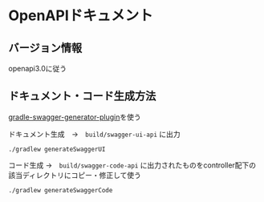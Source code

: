 # OpenAPIドキュメント


## バージョン情報

openapi3.0に従う

## ドキュメント・コード生成方法

[gradle-swagger-generator-plugin](https://github.com/int128/gradle-swagger-generator-plugin)を使う

ドキュメント生成　→　`build/swagger-ui-api` に出力
```
./gradlew generateSwaggerUI
```

コード生成 →　`build/swagger-code-api` に出力されたものをcontroller配下の該当ディレクトリにコピー・修正して使う
```
./gradlew generateSwaggerCode
```